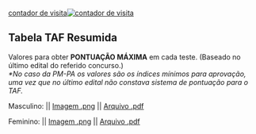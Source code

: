 <div id="sfch98m2t7qdan7yzrmz33y37p3x792m22m"></div>
<script type="text/javascript" src="https://counter1.stat.ovh/private/counter.js?c=h98m2t7qdan7yzrmz33y37p3x792m22m&down=async" async></script>
<br><a href="https://www.webcontadores.com">contador de visita</a><noscript><a href="https://www.webcontadores.com" title="contador de visita"><img src="https://counter1.stat.ovh/private/webcontadores.php?c=h98m2t7qdan7yzrmz33y37p3x792m22m" border="0" title="contador de visita" alt="contador de visita"></a></noscript>

## Tabela TAF Resumida
Valores para obter **PONTUAÇÃO MÁXIMA** em cada teste. (Baseado no último edital do referido concurso.) <br>
<i>*No caso da PM-PA os valores são os índices mínimos para aprovação, uma vez que no último edital não constava sistema de pontuação para o TAF.</i>

Masculino: || [Imagem .png](https://raw.githubusercontent.com/TrajetoPolicial/trajetopolicial/master/TAF_masculino.png) || [Arquivo .pdf](https://raw.githubusercontent.com/TrajetoPolicial/trajetopolicial/master/TAF_masculino.pdf)

Feminino: || [Imagem .png](https://raw.githubusercontent.com/TrajetoPolicial/trajetopolicial/master/TAF_feminino.png) || [Arquivo .pdf](https://raw.githubusercontent.com/TrajetoPolicial/trajetopolicial/master/TAF_feminino.pdf)

